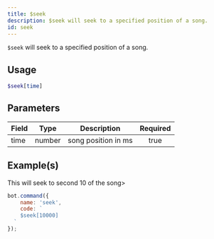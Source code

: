 ```yaml
---
title: $seek
description: $seek will seek to a specified position of a song.
id: seek
---
```


`$seek` will seek to a specified position of a song.

## Usage

```php
$seek[time]
```

## Parameters

| Field | Type   | Description         | Required |
|-------|--------|---------------------|:--------:|
| time  | number | song position in ms |   true   |

## Example(s)

This will seek to second 10 of the song>

```javascript
bot.command({
    name: 'seek',
    code: `
    $seek[10000]
  `
});
```
